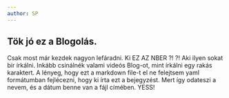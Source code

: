```yaml
---
author: SP
---
```


## Tök jó ez a Blogolás. 

Csak most már kezdek nagyon lefáradni. Ki EZ AZ NBER ?! ?! Aki ilyen sokat bír írkálni. Inkább csinálnék valami videós Blog-ot, mint írkálni egy rakás karaktert.
A lényeg, hogy ezt a markdown file-t el ne felejtsem yaml formátumban fejlécezni, hogy ki írta ezt a bejegyzést. Mert így odateszi a nevem, és a dátum benne van a fájl címében. 
YESS! 
